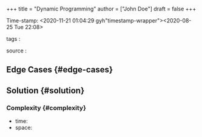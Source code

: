 +++
title = "Dynamic Programming"
author = ["John Doe"]
draft = false
+++

Time-stamp: <2020-11-21 01:04:29 gyh"timestamp-wrapper"><span class="timestamp">&lt;2020-08-25 Tue 22:08&gt;</span></span>

tags
:


source
:


## Edge Cases {#edge-cases}


## Solution {#solution}


### Complexity {#complexity}

-   time:
-   space:

